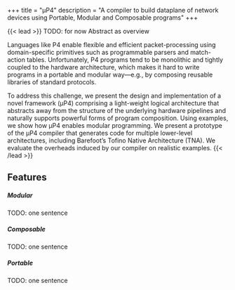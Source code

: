 +++
title = "μP4"
description = "A compiler to build dataplane of network devices using Portable, Modular and Composable programs"
+++

{{< lead >}}
TODO:
for now Abstract as overview

Languages like P4 enable flexible and efficient packet-processing using domain-specific primitives such as programmable parsers and match-action tables. Unfortunately, P4 programs tend to be monolithic and tightly coupled to the hardware architecture, which makes it hard to write programs in a portable and modular way—e.g., by composing reusable libraries of standard protocols.

To address this challenge, we present the design and implementation of a novel framework (μP4) comprising a light-weight logical architecture that abstracts away from the structure of the underlying hardware pipelines and naturally supports powerful forms of program composition. Using examples, we show how μP4 enables modular programming. We present a prototype of the μP4 compiler that generates code for multiple lower-level architectures, including Barefoot’s Tofino Native Architecture (TNA). We evaluate the overheads induced by our compiler on realistic examples.
{{< /lead >}}


## Features
<div class="row py-3 mb-5">
	<div class="col-md-4">
		<div class="card flex-row border-0">
			<div class="mt-3">
				<span class="fas fa fa-th fa-2x text-primary"></span>
			</div>
			<div class="card-body pl-2">
				<h5 class="card-title">
					Modular
				</h5>
				<p class="card-text text-muted">
					TODO: one sentence
				</p>
			</div>
		</div>
	</div>
	<div class="col-md-4">
		<div class="card flex-row border-0">
			<div class="mt-3">
				<span class="fas fa fa-puzzle-piece fa-2x text-primary"></span>
			</div>
			<div class="card-body pl-2">
				<h5 class="card-title">
					Composable
				</h5>
				<p class="card-text text-muted">
					TODO: one sentence
				</p>
			</div>
		</div>
	</div>
	<div class="col-md-4">
		<div class="card flex-row border-0">
			<div class="mt-3">
				<span class="fas fa-project-diagram fa-2x text-primary"></span>
			</div>
			<div class="card-body pl-2">
				<h5 class="card-title">
					Portable
				</h5>
				<p class="card-text text-muted">
					TODO: one sentence
				</p>
			</div>
		</div>
	</div>
</div>

